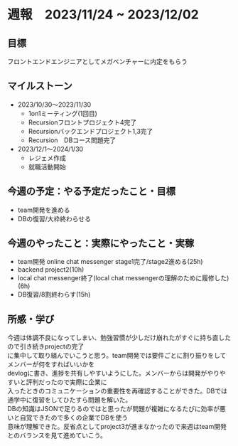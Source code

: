 # 週報　2023/11/24 ~ 2023/12/02

## 目標
フロントエンドエンジニアとしてメガベンチャーに内定をもらう


## マイルストーン
- 2023/10/30〜2023/11/30
    - 1on1ミーティング(1回目)
    - Recursionフロントプロジェクト4完了
    - Recursionバックエンドプロジェクト1,3完了
    - Recursion　DBコース問題完了
- 2023/12/1〜2024/1/30
    - レジェメ作成
    - 就職活動開始


## 今週の予定：やる予定だったこと・目標
- team開発を進める
- DBの復習/大枠終わらせる

## 今週のやったこと：実際にやったこと・実稼
- team開発 online chat messenger stage1完了/stage2進める(25h)
- backend project2(10h)
- local chat messenger終了(local chat messengerの理解のために履修した)(6h)
- DB復習/8割終わらす(15h)

## 所感・学び
今週は体調不良になってしまい、勉強習慣が少しだけ崩れたがすぐに持ち直したので引き続きprojectの完了  
に集中して取り組んでいこうと思う。team開発では要件ごとに割り振りをしてメンバーが何をすればいいかを  
devlogに書き、進捗を共有しやすいようにした。メンバーからは開発がやりやすいと評判だったので実際に企業に  
入ったときのコミュニケーションの重要性を再確認することができた。DBでは通学中に復習をしてひたすら問題を解いた。  
DBの知識はJSONで足りるのではと思ったが問題が複雑になるたびに効率が悪いと自覚できたので多くの企業でDBを使う  
意味が理解できた。反省点としてproject3が進まなかったので来週はteam開発とのバランスを見て進めていこう。



